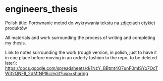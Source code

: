 # engineers_thesis
Polish title: Porównanie metod do wykrywania tekstu na zdjęciach etykiet produktów

All materials and work surrounding the process of writing and completing my thesis.

Link to notes surrounding the work (rough version, in polish, just to have it in one place before moving in an orderly fashion to the repo, to be deleted later): https://docs.google.com/spreadsheets/d/1NzY_BBtmt4O7unF0mISYo7OcTW32QNFll_2dMtNPl8c/edit?usp=sharing
